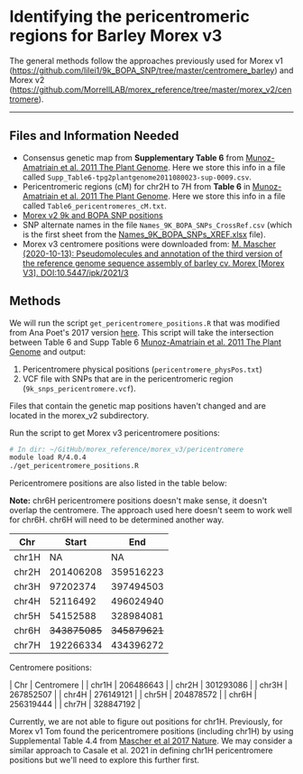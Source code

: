 # Identifying the pericentromeric regions for Barley Morex v3

The general methods follow the approaches previously used for Morex v1 (https://github.com/lilei1/9k_BOPA_SNP/tree/master/centromere_barley) and Morex v2 (https://github.com/MorrellLAB/morex_reference/tree/master/morex_v2/centromere).


---

## Files and Information Needed

- Consensus genetic map from **Supplementary Table 6** from [Munoz-Amatriain et al. 2011 The Plant Genome](https://doi.org/10.3835/plantgenome2011.08.0023). Here we store this info in a file called `Supp_Table6-tpg2plantgenome2011080023-sup-0009.csv`.
- Pericentromeric regions (cM) for chr2H to 7H from **Table 6** in [Munoz-Amatriain et al. 2011 The Plant Genome](https://doi.org/10.3835/plantgenome2011.08.0023). Here we store this info in a file called `Table6_pericentromeres_cM.txt`.
- [Morex v2 9k and BOPA SNP positions](https://github.com/MorrellLAB/morex_reference/blob/master/morex_v2/50k_9k_BOPA_SNP/9k_morex_v2_idt90.vcf)
- SNP alternate names in the file `Names_9K_BOPA_SNPs_CrossRef.csv` (which is the first sheet from the [Names_9K_BOPA_SNPs_XREF.xlsx](https://github.com/lilei1/9k_BOPA_SNP/blob/master/centromere_barley/Names_9K_BOPA_SNPs_XREF.xlsx) file).
- Morex v3 centromere positions were downloaded from: [M. Mascher (2020-10-13): Pseudomolecules and annotation of the third version of the reference genome sequence assembly of barley cv. Morex [Morex V3]. DOI:10.5447/ipk/2021/3](https://doi.ipk-gatersleben.de/DOI/b2f47dfb-47ff-4114-89ae-bad8dcc515a1/7eb2707b-d447-425c-be7a-fe3f1fae67cb/2)

## Methods

We will run the script `get_pericentromere_positions.R` that was modified from Ana Poet's 2017 version [here](https://github.com/lilei1/9k_BOPA_SNP/blob/master/script/PositionCentromeres.R). This script will take the intersection between Table 6 and Supp Table 6 [Munoz-Amatriain et al. 2011 The Plant Genome](https://doi.org/10.3835/plantgenome2011.08.0023) and output:

1. Pericentromere physical positions (`pericentromere_physPos.txt`)
2. VCF file with SNPs that are in the pericentromeric region (`9k_snps_pericentromere.vcf`).

Files that contain the genetic map positions haven't changed and are located in the morex_v2 subdirectory.

Run the script to get Morex v3 pericentromere positions:

```bash
# In dir: ~/GitHub/morex_reference/morex_v3/pericentromere
module load R/4.0.4
./get_pericentromere_positions.R
```

Pericentromere positions are also listed in the table below:

**Note:** chr6H pericentromere positions doesn't make sense, it doesn't overlap the centromere. The approach used here doesn't seem to work well for chr6H. chr6H will need to be determined another way.

| Chr | Start | End |
| --- | ----- | --- |
| chr1H | NA | NA |
| chr2H | 201406208 | 359516223 |
| chr3H | 97202374 | 397494503 |
| chr4H | 52116492 | 496024940 |
| chr5H | 54152588 | 328984081 |
| chr6H | ~~343875085~~ | ~~345879621~~ |
| chr7H | 192266334 | 434396272 |

Centromere positions:

| Chr | Centromere |
| chr1H | 206486643 |
| chr2H | 301293086 |
| chr3H | 267852507 |
| chr4H | 276149121 |
| chr5H | 204878572 |
| chr6H | 256319444 |
| chr7H | 328847192 |

Currently, we are not able to figure out positions for chr1H. Previously, for Morex v1 Tom found the pericentromere positions (including chr1H) by using Supplemental Table 4.4 from [Mascher et al 2017 Nature](https://www.nature.com/articles/nature22043). We may consider a similar approach to Casale et al. 2021 in defining chr1H pericentromere positions but we'll need to explore this further first.
